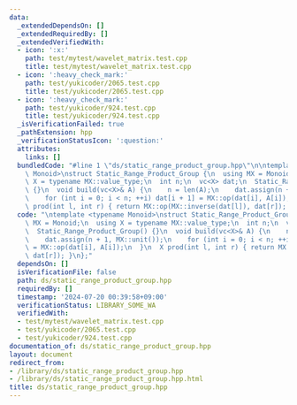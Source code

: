 ```yaml
---
data:
  _extendedDependsOn: []
  _extendedRequiredBy: []
  _extendedVerifiedWith:
  - icon: ':x:'
    path: test/mytest/wavelet_matrix.test.cpp
    title: test/mytest/wavelet_matrix.test.cpp
  - icon: ':heavy_check_mark:'
    path: test/yukicoder/2065.test.cpp
    title: test/yukicoder/2065.test.cpp
  - icon: ':heavy_check_mark:'
    path: test/yukicoder/924.test.cpp
    title: test/yukicoder/924.test.cpp
  _isVerificationFailed: true
  _pathExtension: hpp
  _verificationStatusIcon: ':question:'
  attributes:
    links: []
  bundledCode: "#line 1 \"ds/static_range_product_group.hpp\"\n\ntemplate <typename\
    \ Monoid>\nstruct Static_Range_Product_Group {\n  using MX = Monoid;\n  using\
    \ X = typename MX::value_type;\n  int n;\n  vc<X> dat;\n  Static_Range_Product_Group()\
    \ {}\n  void build(vc<X>& A) {\n    n = len(A);\n    dat.assign(n + 1, MX::unit());\n\
    \    for (int i = 0; i < n; ++i) dat[i + 1] = MX::op(dat[i], A[i]);\n  }\n  X\
    \ prod(int l, int r) { return MX::op(MX::inverse(dat[l]), dat[r]); }\n};\n"
  code: "\ntemplate <typename Monoid>\nstruct Static_Range_Product_Group {\n  using\
    \ MX = Monoid;\n  using X = typename MX::value_type;\n  int n;\n  vc<X> dat;\n\
    \  Static_Range_Product_Group() {}\n  void build(vc<X>& A) {\n    n = len(A);\n\
    \    dat.assign(n + 1, MX::unit());\n    for (int i = 0; i < n; ++i) dat[i + 1]\
    \ = MX::op(dat[i], A[i]);\n  }\n  X prod(int l, int r) { return MX::op(MX::inverse(dat[l]),\
    \ dat[r]); }\n};"
  dependsOn: []
  isVerificationFile: false
  path: ds/static_range_product_group.hpp
  requiredBy: []
  timestamp: '2024-07-20 00:39:58+09:00'
  verificationStatus: LIBRARY_SOME_WA
  verifiedWith:
  - test/mytest/wavelet_matrix.test.cpp
  - test/yukicoder/2065.test.cpp
  - test/yukicoder/924.test.cpp
documentation_of: ds/static_range_product_group.hpp
layout: document
redirect_from:
- /library/ds/static_range_product_group.hpp
- /library/ds/static_range_product_group.hpp.html
title: ds/static_range_product_group.hpp
---
```

